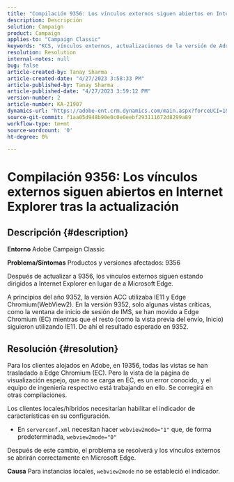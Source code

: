 ```yaml
---
title: "Compilación 9356: Los vínculos externos siguen abiertos en Internet Explorer después de la actualización"
description: Descripción
solution: Campaign
product: Campaign
applies-to: "Campaign Classic"
keywords: "KCS, vínculos externos, actualizaciones de la versión de Adobe, compilación 9356, actualizaciones de la versión de Adobe"
resolution: Resolution
internal-notes: null
bug: false
article-created-by: Tanay Sharma .
article-created-date: "4/27/2023 3:58:33 PM"
article-published-by: Tanay Sharma .
article-published-date: "4/27/2023 3:59:12 PM"
version-number: 2
article-number: KA-21907
dynamics-url: "https://adobe-ent.crm.dynamics.com/main.aspx?forceUCI=1&pagetype=entityrecord&etn=knowledgearticle&id=d3937e56-14e5-ed11-a7c7-6045bd0061cb"
source-git-commit: f1aa05d948b90e0c0e0eebf293111672d8299a89
workflow-type: tm+mt
source-wordcount: '0'
ht-degree: 0%

---
```


# Compilación 9356: Los vínculos externos siguen abiertos en Internet Explorer tras la actualización

## Descripción {#description}

<b>Entorno </b>
Adobe Campaign Classic

<b>Problema/Síntomas</b>
Productos y versiones afectados: 9356

Después de actualizar a 9356, los vínculos externos siguen estando dirigidos a Internet Explorer en lugar de a Microsoft Edge.

A principios del año 9352, la versión ACC utilizaba IE11 y Edge Chromium(WebView2). En la versión 9352, solo algunas vistas críticas, como la ventana de inicio de sesión de IMS, se han movido a Edge Chromium (EC) mientras que el resto (como la vista previa del envío, Inicio) siguieron utilizando IE11. De ahí el resultado esperado en 9352.




## Resolución {#resolution}


Para los clientes alojados en Adobe, en 19356, todas las vistas se han trasladado a Edge Chromium (EC). Pero la vista de la página de visualización espejo, que no se carga en EC, es un error conocido, y el equipo de ingeniería respectivo está trabajando en ello. Se corregirá en otras compilaciones.

Los clientes locales/híbridos necesitarían habilitar el indicador de características en su configuración.

- En `serverconf.xml` necesitan hacer `webview2mode="1"` que, de forma predeterminada, `webview2mode="0"`


Después de este cambio, el problema se resolverá y los vínculos externos se abrirán correctamente en Microsoft Edge.

<b>Causa</b>
Para instancias locales, `webview2mode` no se estableció el indicador.


